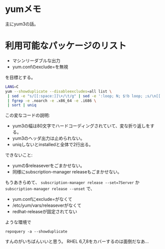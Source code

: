 # yumメモ

主にyum3の話。

# 利用可能なパッケージのリスト

- マシンリーダブルな出力
- yum.confのexclude=を無視

を目標とする。

``` bash
LANG=C
yum --showduplicate --disableexcludes=all list \
 | sed -e "s/[[:space:]]\+/\t/g" | sed -e ':loop; N; $!b loop; ;s/\n[[:space:]]/\t/g' \
 | fgrep -e .noarch -e .x86_64 -e .i686 \
 | sort | uniq
```

この変なコードの説明:
- yum3の幅は80文字でハードコーディングされていて、変な折り返しをする。
- yum3のヘッダ出力は止められない。
- uniqしないとinstalledと全体で2行出る。

できないこと:

- yumの$releaseverをごまかせない。
- 同様にsubscription-manager releaseもごまかせない。

もうあきらめて、
`subscription-manager release --set=7Server`
か
`subscription-manager release --unset`
で、
- yum.confにexclude=がなくて
- /etc/yum/vars/releaseverがなくて
- redhat-releaseが固定されてない

ような環境で

`repoquery -a --showduplicate`

すんのがいちばんいいと思う。
RHEL 6,7,8をカバーするのは面倒だなあ...

